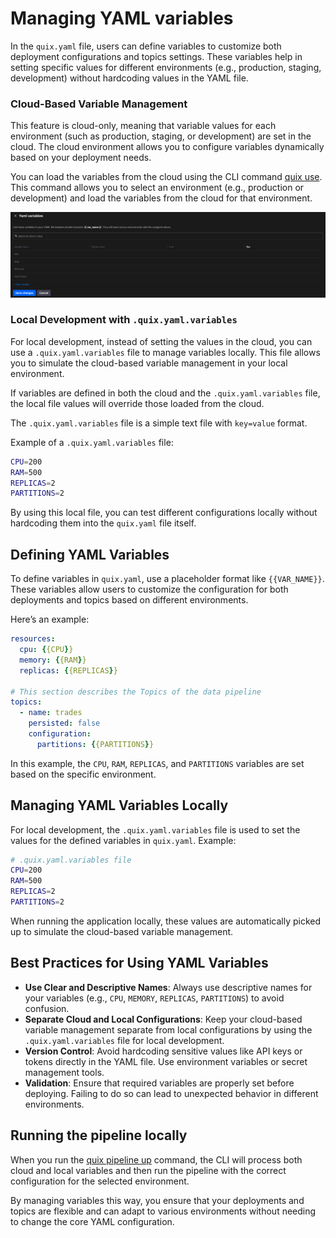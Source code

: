 
# Managing YAML variables

In the `quix.yaml` file, users can define variables to customize both deployment configurations and topics settings. These variables help in setting specific values for different environments (e.g., production, staging, development) without hardcoding values in the YAML file.

### Cloud-Based Variable Management

This feature is cloud-only, meaning that variable values for each environment (such as production, staging, or development) are set in the cloud. The cloud environment allows you to configure variables dynamically based on your deployment needs.

You can load the variables from the cloud using the CLI command [quix use](../cli-reference/use.md). This command allows you to select an environment (e.g., production or development) and load the variables from the cloud for that environment.

![Cloud Yaml Variables](../images/yaml-variables.png)

### Local Development with `.quix.yaml.variables`

For local development, instead of setting the values in the cloud, you can use a `.quix.yaml.variables` file to manage variables locally. This file allows you to simulate the cloud-based variable management in your local environment.

If variables are defined in both the cloud and the `.quix.yaml.variables` file, the local file values will override those loaded from the cloud.

The `.quix.yaml.variables` file is a simple text file with `key=value` format.

Example of a `.quix.yaml.variables` file:

```bash
CPU=200
RAM=500
REPLICAS=2
PARTITIONS=2
```

By using this local file, you can test different configurations locally without hardcoding them into the `quix.yaml` file itself.

## Defining YAML Variables

To define variables in `quix.yaml`, use a placeholder format like `{{VAR_NAME}}`. These variables allow users to customize the configuration for both deployments and topics based on different environments.

Here’s an example:

```yaml
resources:
  cpu: {{CPU}}
  memory: {{RAM}}
  replicas: {{REPLICAS}}

# This section describes the Topics of the data pipeline
topics:
  - name: trades
    persisted: false
    configuration:
      partitions: {{PARTITIONS}}
```

In this example, the `CPU`, `RAM`, `REPLICAS`, and `PARTITIONS` variables are set based on the specific environment.

## Managing YAML Variables Locally

For local development, the `.quix.yaml.variables` file is used to set the values for the defined variables in `quix.yaml`. Example:

```bash
# .quix.yaml.variables file
CPU=200
RAM=500
REPLICAS=2
PARTITIONS=2
```

When running the application locally, these values are automatically picked up to simulate the cloud-based variable management.

## Best Practices for Using YAML Variables

- **Use Clear and Descriptive Names**: Always use descriptive names for your variables (e.g., `CPU`, `MEMORY`, `REPLICAS`, `PARTITIONS`) to avoid confusion.
- **Separate Cloud and Local Configurations**: Keep your cloud-based variable management separate from local configurations by using the `.quix.yaml.variables` file for local development.
- **Version Control**: Avoid hardcoding sensitive values like API keys or tokens directly in the YAML file. Use environment variables or secret management tools.
- **Validation**: Ensure that required variables are properly set before deploying. Failing to do so can lead to unexpected behavior in different environments.

## Running the pipeline locally

When you run the [quix pipeline up](../cli-reference/pipeline/up.md) command, the CLI will process both cloud and local variables and then run the pipeline with the correct configuration for the selected environment.

By managing variables this way, you ensure that your deployments and topics are flexible and can adapt to various environments without needing to change the core YAML configuration.
